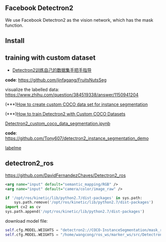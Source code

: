 ## Facebook Detectron2

We use Facebook Detectron2 as the vision network, which has the mask function.

## Install

## training with custom dataset

- [Detectron2训练自己的数据集手把手指导](https://zhuanlan.zhihu.com/p/88139849)

**code**: https://github.com/jinfagang/FruitsNutsSeg

visualize the labelled data: https://www.zhihu.com/question/384519338/answer/1150941204

(***)[How to create custom COCO data set for instance segmentation ](https://www.dlology.com/blog/how-to-create-custom-coco-data-set-for-instance-segmentation/)

(***)[How to train Detectron2 with Custom COCO Datasets](https://www.dlology.com/blog/how-to-train-detectron2-with-custom-coco-datasets/)

[Detectron2_custom_coco_data_segmentation.ipynb](https://colab.research.google.com/github/Tony607/detectron2_instance_segmentation_demo/blob/master/Detectron2_custom_coco_data_segmentation.ipynb)

**code**: https://github.com/Tony607/detectron2_instance_segmentation_demo

[labelme](https://github.com/wkentaro/labelme)


## detectron2_ros

https://github.com/DavidFernandezChaves/Detectron2_ros

```xml
<arg name="input" default="semantic_mapping/RGB" />
<arg name="input" default="camera/color/image_raw" />
```
```python
if '/opt/ros/kinetic/lib/python2.7/dist-packages' in sys.path:
    sys.path.remove('/opt/ros/kinetic/lib/python2.7/dist-packages')
import cv2 as cv
sys.path.append('/opt/ros/kinetic/lib/python2.7/dist-packages')
```
download model file:
```python
self.cfg.MODEL.WEIGHTS = "detectron2://COCO-InstanceSegmentation/mask_rcnn_R_50_FPN_3x/137849600/model_final_f10217.pkl"
self.cfg.MODEL.WEIGHTS = "/home/wangcong/ros_ws/marker_ws/src/Detectron2_ros/detectron2/configs/COCO-InstanceSegmentation/mask_rcnn_R_50_FPN_3x/137849600/model_final_f10217.pkl"
```